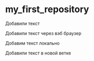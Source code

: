 # my_first_repository

Добавили текст

Добавили текст через вэб браузер

Добавим текст локально

Добавили текст в новой ветке
